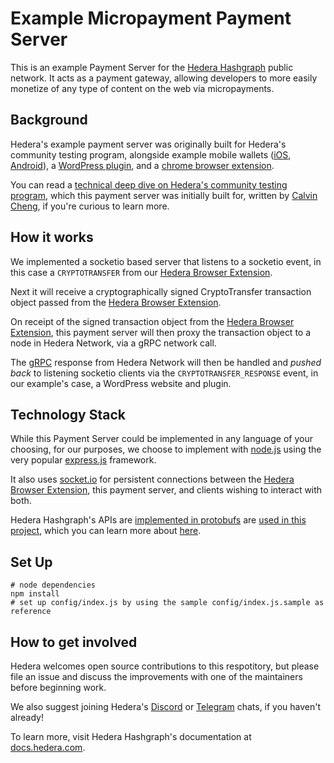 # Example Micropayment Payment Server

This is an example Payment Server for the [Hedera Hashgraph](https://hedera.com/) public network. It acts as a payment gateway, allowing developers to more easily monetize of any type of content on the web via micropayments.

## Background

Hedera's example payment server was originally built for Hedera's community testing program, alongside example mobile wallets ([iOS](https://github.com/hashgraph/hedera-wallet-ios), [Android](https://github.com/hashgraph/hedera-wallet-android)), a [WordPress plugin](https://github.com/hashgraph/hedera-micropayment), and a [chrome browser extension](https://github.com/hashgraph/hedera-browser-extension).

You can read a [technical deep dive on Hedera's community testing program](https://www.hedera.com/blog/a-technical-deep-dive-hederas-community-testing-program), which this payment server was initially built for, written by [Calvin Cheng](https://github.com/calvinchengx), if you're curious to learn more.

## How it works

We implemented a socketio based server that listens to a socketio event, in this case a `CRYPTOTRANSFER` from our [Hedera Browser Extension](https://github.com/hashgraph/hedera-browser-extension).

Next it will receive a cryptographically signed CryptoTransfer transaction object passed from the [Hedera Browser Extension](https://github.com/hashgraph/hedera-browser-extension).

On receipt of the signed transaction object from the [Hedera Browser Extension](https://github.com/hashgraph/hedera-browser-extension), this payment server will then proxy the transaction object to a node in Hedera Network, via a gRPC network call.

The [gRPC](https://www.grpc.io/faq/) response from Hedera Network will then be handled and _pushed back_ to listening socketio clients via the `CRYPTOTRANSFER_RESPONSE` event, in our example's case, a WordPress website and plugin.

## Technology Stack

While this Payment Server could be implemented in any language of your choosing, for our purposes, we choose to implement with [node.js](https://nodejs.org/en/) using the very popular [express.js](https://expressjs.com/) framework.

It also uses [socket.io](https://socket.io/) for persistent connections between the [Hedera Browser Extension](https://github.com/hashgraph/hedera-browser-extension), this payment server, and clients wishing to interact with both.

Hedera Hashgraph's APIs are [implemented in protobufs](https://github.com/hashgraph/hedera-protobuf) are [used in this project](/src/hedera/pbnode/), which you can learn more about [here](https://developers.google.com/protocol-buffers/).

## Set Up

```
# node dependencies
npm install
# set up config/index.js by using the sample config/index.js.sample as reference
```

## How to get involved

Hedera welcomes open source contributions to this respotitory, but please file an issue and discuss the improvements with one of the maintainers before beginning work.

We also suggest joining Hedera's [Discord](https://discordapp.com/invite/FFb9YFX) or [Telegram](https://t.me/hederahashgraph) chats, if you haven't already!

To learn more, visit Hedera Hashgraph's documentation at [docs.hedera.com](https://docs.hedera.com).
